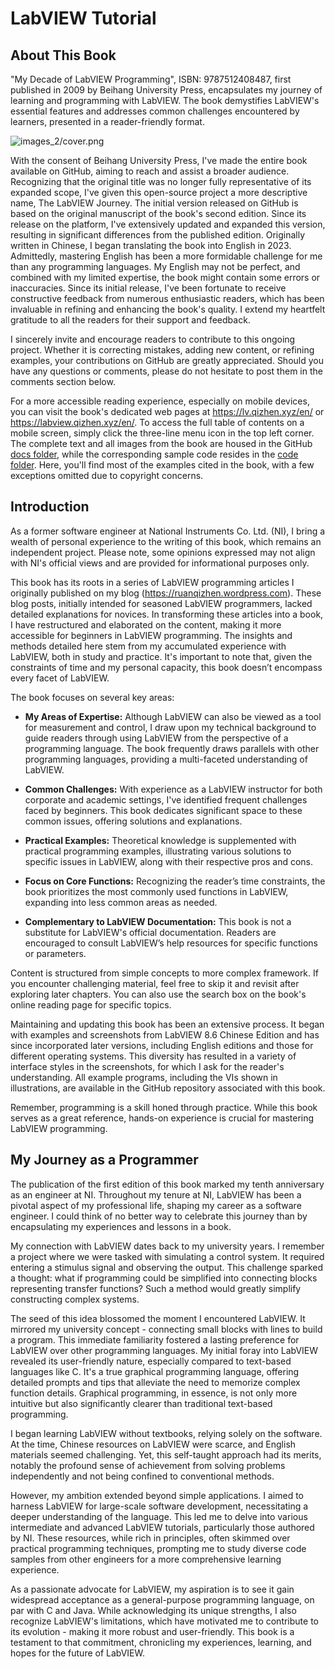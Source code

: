 # LabVIEW Tutorial

## About This Book

"My Decade of LabVIEW Programming", ISBN: 9787512408487, first published in 2009 by Beihang University Press, encapsulates my journey of learning and programming with LabVIEW. The book demystifies LabVIEW's essential features and addresses common challenges encountered by learners, presented in a reader-friendly format.

![images_2/cover.png](../../../../docs/images_2/cover.png "Cover of The Published Book")

With the consent of Beihang University Press, I've made the entire book available on GitHub, aiming to reach and assist a broader audience. Recognizing that the original title was no longer fully representative of its expanded scope, I've given this open-source project a more descriptive name, The LabVIEW Journey. The initial version released on GitHub is based on the original manuscript of the book's second edition. Since its release on the platform, I've extensively updated and expanded this version, resulting in significant differences from the published edition. Originally written in Chinese, I began translating the book into English in 2023. Admittedly, mastering English has been a more formidable challenge for me than any programming languages. My English may not be perfect, and combined with my limited expertise, the book might contain some errors or inaccuracies. Since its initial release, I've been fortunate to receive constructive feedback from numerous enthusiastic readers, which has been invaluable in refining and enhancing the book's quality. I extend my heartfelt gratitude to all the readers for their support and feedback. 

I sincerely invite and encourage readers to contribute to this ongoing project. Whether it is correcting mistakes, adding new content, or refining examples, your contributions on GitHub are greatly appreciated. Should you have any questions or comments, please do not hesitate to post them in the comments section below.

For a more accessible reading experience, especially on mobile devices, you can visit the book's dedicated web pages at https://lv.qizhen.xyz/en/ or https://labview.qizhen.xyz/en/. To access the full table of contents on a mobile screen, simply click the three-line menu icon in the top left corner. The complete text and all images from the book are housed in the GitHub [docs folder](https://github.com/ruanqizhen/labview_book/tree/main/docs), while the corresponding sample code resides in the [code folder](https://github.com/ruanqizhen/labview_book/tree/main/code). Here, you'll find most of the examples cited in the book, with a few exceptions omitted due to copyright concerns.


## Introduction

As a former software engineer at National Instruments Co. Ltd. (NI), I bring a wealth of personal experience to the writing of this book, which remains an independent project. Please note, some opinions expressed may not align with NI's official views and are provided for informational purposes only.

This book has its roots in a series of LabVIEW programming articles I originally published on my blog (https://ruanqizhen.wordpress.com). These blog posts, initially intended for seasoned LabVIEW programmers, lacked detailed explanations for novices. In transforming these articles into a book, I have restructured and elaborated on the content, making it more accessible for beginners in LabVIEW programming. The insights and methods detailed here stem from my accumulated experience with LabVIEW, both in study and practice. It's important to note that, given the constraints of time and my personal capacity, this book doesn’t encompass every facet of LabVIEW.

The book focuses on several key areas:

- **My Areas of Expertise:** Although LabVIEW can also be viewed as a tool for measurement and control, I draw upon my technical background to guide readers through using LabVIEW from the perspective of a programming language. The book frequently draws parallels with other programming languages, providing a multi-faceted understanding of LabVIEW.

- **Common Challenges:** With experience as a LabVIEW instructor for both corporate and academic settings, I've identified frequent challenges faced by beginners. This book dedicates significant space to these common issues, offering solutions and explanations.

- **Practical Examples:** Theoretical knowledge is supplemented with practical programming examples, illustrating various solutions to specific issues in LabVIEW, along with their respective pros and cons.

- **Focus on Core Functions:** Recognizing the reader’s time constraints, the book prioritizes the most commonly used functions in LabVIEW, expanding into less common areas as needed.

- **Complementary to LabVIEW Documentation:** This book is not a substitute for LabVIEW's official documentation. Readers are encouraged to consult LabVIEW’s help resources for specific functions or parameters.

Content is structured from simple concepts to more complex framework. If you encounter challenging material, feel free to skip it and revisit after exploring later chapters. You can also use the search box on the book's online reading page for specific topics.

Maintaining and updating this book has been an extensive process. It began with examples and screenshots from LabVIEW 8.6 Chinese Edition and has since incorporated later versions, including English editions and those for different operating systems. This diversity has resulted in a variety of interface styles in the screenshots, for which I ask for the reader's understanding. All example programs, including the VIs shown in illustrations, are available in the GitHub repository associated with this book.

Remember, programming is a skill honed through practice. While this book serves as a great reference, hands-on experience is crucial for mastering LabVIEW programming.

## My Journey as a Programmer

The publication of the first edition of this book marked my tenth anniversary as an engineer at NI. Throughout my tenure at NI, LabVIEW has been a pivotal aspect of my professional life, shaping my career as a software engineer. I could think of no better way to celebrate this journey than by encapsulating my experiences and lessons in a book.

My connection with LabVIEW dates back to my university years. I remember a project where we were tasked with simulating a control system. It required entering a stimulus signal and observing the output. This challenge sparked a thought: what if programming could be simplified into connecting blocks representing transfer functions? Such a method would greatly simplify constructing complex systems.

The seed of this idea blossomed the moment I encountered LabVIEW. It mirrored my university concept - connecting small blocks with lines to build a program. This immediate familiarity fostered a lasting preference for LabVIEW over other programming languages. My initial foray into LabVIEW revealed its user-friendly nature, especially compared to text-based languages like C. It's a true graphical programming language, offering detailed prompts and tips that alleviate the need to memorize complex function details. Graphical programming, in essence, is not only more intuitive but also significantly clearer than traditional text-based programming.

I began learning LabVIEW without textbooks, relying solely on the software. At the time, Chinese resources on LabVIEW were scarce, and English materials seemed challenging. Yet, this self-taught approach had its merits, notably the profound sense of achievement from solving problems independently and not being confined to conventional methods.

However, my ambition extended beyond simple applications. I aimed to harness LabVIEW for large-scale software development, necessitating a deeper understanding of the language. This led me to delve into various intermediate and advanced LabVIEW tutorials, particularly those authored by NI. These resources, while rich in principles, often skimmed over practical programming techniques, prompting me to study diverse code samples from other engineers for a more comprehensive learning experience.

As a passionate advocate for LabVIEW, my aspiration is to see it gain widespread acceptance as a general-purpose programming language, on par with C and Java. While acknowledging its unique strengths, I also recognize LabVIEW's limitations, which have motivated me to contribute to its evolution - making it more robust and user-friendly. This book is a testament to that commitment, chronicling my experiences, learning, and hopes for the future of LabVIEW.
